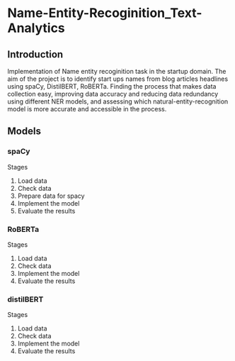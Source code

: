 # Name-Entity-Recoginition_Text-Analytics
## Introduction
Implementation of Name entity recoginition task in the startup domain. The aim of the project is to identify start ups names from blog articles headlines using spaCy, DistilBERT, RoBERTa. Finding the process that makes data collection easy, improving data accuracy and reducing data redundancy using different NER models, and assessing which natural-entity-recognition model is more accurate and accessible in the process. 

## Models
### spaCy 
Stages
1) Load data
2) Check data
3) Prepare data for spacy
4) Implement the model
5) Evaluate the results

### RoBERTa
Stages
1) Load data
2) Check data
3) Implement the model
4) Evaluate the results

### distilBERT
Stages
1) Load data
2) Check data
3) Implement the model
4) Evaluate the results
